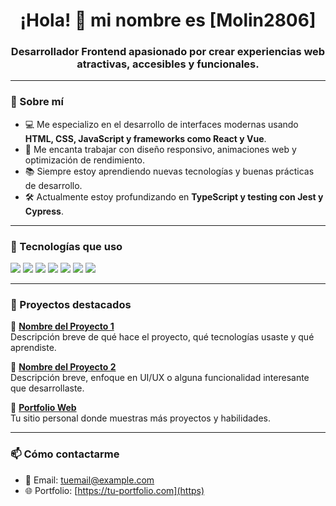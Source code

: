 <h1 align="center">¡Hola! 👋 mi nombre es [Molin2806]</h1>
<h3 align="center">Desarrollador Frontend apasionado por crear experiencias web atractivas, accesibles y funcionales.</h3>

---

### 🧠 Sobre mí

- 💻 Me especializo en el desarrollo de interfaces modernas usando **HTML, CSS, JavaScript y frameworks como React y Vue**.
- 🎨 Me encanta trabajar con diseño responsivo, animaciones web y optimización de rendimiento.
- 📚 Siempre estoy aprendiendo nuevas tecnologías y buenas prácticas de desarrollo.
- 🛠️ Actualmente estoy profundizando en **TypeScript y testing con Jest y Cypress**.

---

### 🧰 Tecnologías que uso

<p align="left">
  <img src="https://img.shields.io/badge/HTML5-E34F26?style=for-the-badge&logo=html5&logoColor=white" />
  <img src="https://img.shields.io/badge/CSS3-1572B6?style=for-the-badge&logo=css3&logoColor=white" />
  <img src="https://img.shields.io/badge/JavaScript-F7DF1E?style=for-the-badge&logo=javascript&logoColor=black" />
  <img src="https://img.shields.io/badge/React-20232A?style=for-the-badge&logo=react&logoColor=61DAFB" />
  <img src="https://img.shields.io/badge/Vue.js-42b883?style=for-the-badge&logo=vue.js&logoColor=white" />
  <img src="https://img.shields.io/badge/TypeScript-3178C6?style=for-the-badge&logo=typescript&logoColor=white" />
  <img src="https://img.shields.io/badge/SASS-CC6699?style=for-the-badge&logo=sass&logoColor=white" />
</p>

---

### 🚀 Proyectos destacados

🔹 [**Nombre del Proyecto 1**](https://github.com/usuario/proyecto1)  
Descripción breve de qué hace el proyecto, qué tecnologías usaste y qué aprendiste.

🔹 [**Nombre del Proyecto 2**](https://github.com/usuario/proyecto2)  
Descripción breve, enfoque en UI/UX o alguna funcionalidad interesante que desarrollaste.

🔹 [**Portfolio Web**](https://tu-portfolio.com)  
Tu sitio personal donde muestras más proyectos y habilidades.

---

### 📫 Cómo contactarme

- 📧 Email: [tuemail@example.com](mailto:tuemail@example.com)
- 🌐 Portfolio: [https://tu-portfolio.com](https)
